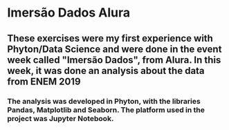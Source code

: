 # Imersão Dados Alura

## These exercises were my first experience with Phyton/Data Science and were done in the event week called "Imersão Dados", from Alura. In this week, it was done an analysis about the data from ENEM 2019

### The analysis was developed in Phyton, with the libraries Pandas, Matplotlib and Seaborn. The platform used in the project was Jupyter Notebook.
